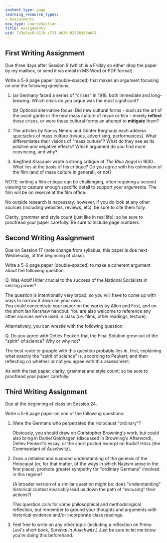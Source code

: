 ```yaml
---
content_type: page
learning_resource_types:
- Assignments
ocw_type: CourseSection
title: Assignments
uid: 733e3ac8-811b-c721-b636-0282b363a681
---
```


First Writing Assignment
------------------------

Due three days after Session 9 (which is a Friday so either drop the paper by my mailbox, or send it via email in MS Word or PDF format).

Write a 5-6 page paper (double-spaced) that makes an argument focusing on one the following questions.

1.  (a) Germany faced a series of "crises" in 1918, both immediate and long-brewing. Which crisis do you argue was the most significant?
    
    (b) Optional alternative focus: Did new cultural forms - such as the art of the avant garde or the new mass culture of revue or film - merely **reflect** these crises, or were these cultural forms an attempt to **mitigate** them?
    
2.  The articles by Nancy Nenno and Günter Berghaus each address spectacles of mass culture (revues, advertising, performances). What differentiates their visions of "mass culture"? What do they see as its positive and negative effects? Which argument do you find more convincing, and why?
    
3.  Siegfried Kracauer wrote a strong critique of _The Blue Angel_ in 1930. What lies at the basis of his critique? Do you agree with his estimation of the film (and of mass culture in general), or not?
    

NOTE: writing a film critique can be challenging, often requiring a second viewing to capture enough specific detail to support your arguments. The film will be on reserve at the film office.

No outside research is necessary; however, if you do look at any other sources (including websites, reviews, etc), be sure to cite them fully.

Clarity, grammar and style count (just like in real life); so be sure to proofread your paper carefully. Be sure to include page numbers.

Second Writing Assignment
-------------------------

Due on Session 17 (note change from syllabus; this paper is due next Wednesday, at the beginning of class).

Write a 5-6 page paper (double-spaced) to make a coherent argument about the following question.

Q. Was Adolf Hitler crucial to the success of the National Socialists in seizing power?

The question is intentionally very broad, so you will have to come up with ways to narrow it down on your own.  
You could concentrate your paper on the works by Allen and Fest, and on the short Ian Kershaw handout. You are also welcome to reference any other sources we've used in class (i.e. films, other readings, lecture).

Alternatively, you can wrestle with the following question:

Q. Do you agree with Detlev Peukert that the Final Solution grew out of the "spirit" of science? Why or why not?

The best route to grapple with this question probably lies in, first, explaining what exactly the "spirit of science" is, according to Peukert; and then reflecting on whether or not you agree with this assessment.

As with the last paper, clarity, grammar and style count; so be sure to proofread your paper carefully.

Third Writing Assignment
------------------------

Due at the beginning of class on Session 24.

Write a 5-6 page paper on one of the following questions:

1.  Were the Germans who perpetrated the Holocaust "ordinary"?  
      
    Obviously, you should draw on Christopher Browning's work, but could also bring in Daniel Goldhagen (discussed in Browning's Afterword), Detlev Peukert's essay, or the short posted excerpt on Rudolf Höss (the Commandant of Auschwitz).  
    
2.  Does a detailed and nuanced understanding of the genesis of the Holocaust (or, for that matter, of the ways in which Nazism arose in the first place), promote greater sympathy for "ordinary Germans" involved in this regime?  
      
    (A broader version of a similar question might be: does "understanding" historical context invariably lead us down the path of "excusing" their actions?)  
      
    This question calls for some philosophical and methodological reflection, but remember to ground your thoughts and arguments with historical evidence and/or incorporate class readings.  
    
3.  Feel free to write on any other topic (including a reflection on Primo Levi's short book, _Survival in Auschwitz_.) Just be sure to let me know you're doing this beforehand.